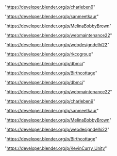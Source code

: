 "https://developer.blender.org/p/charleben9"

"https://developer.blender.org/p/sanmeetkaur"

"https://developer.blender.org/p/MelinaBobbyBrown"

"https://developer.blender.org/p/webmaintenance22"

"https://developer.blender.org/p/webdesigndelhi22"

"https://developer.blender.org/p/rkcogroup"

"https://developer.blender.org/p/dbmci"

"https://developer.blender.org/p/Birthcottage"

 
"https://developer.blender.org/p/dbmci"


"https://developer.blender.org/p/webmaintenance22"


"https://developer.blender.org/p/charleben9"


"https://developer.blender.org/p/sanmeetkaur"


"https://developer.blender.org/p/MelinaBobbyBrown"


"https://developer.blender.org/p/webdesigndelhi22"


"https://developer.blender.org/p/Birthcottage"


"https://developer.blender.org/p/KevinCurry_Unity"


 
